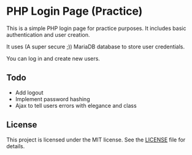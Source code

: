# PHP Login Page (Practice)

This is a simple PHP login page for practice purposes. It includes basic authentication and user creation.

It uses (A super secure ;)) MariaDB database to store user credentials.

You can log in and create new users.

## Todo

- Add logout
- Implement password hashing
- Ajax to tell users errors with elegance and class

## License
This project is licensed under the MIT license. See the [LICENSE](LICENSE) file for details.